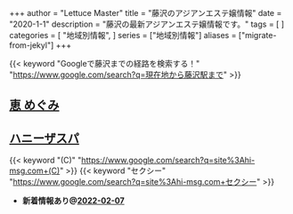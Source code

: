 +++
author = "Lettuce Master"
title = "藤沢のアジアンエステ嬢情報"
date = "2020-1-1"
description = "藤沢の最新アジアンエステ嬢情報です。"
tags = [
]
categories = [
    "地域別情報",
]
series = ["地域別情報"]
aliases = ["migrate-from-jekyl"]
+++

{{< keyword "Googleで藤沢までの経路を検索する！" "https://www.google.com/search?q=現在地から藤沢駅まで" >}}

## [恵 めぐみ](http://megumi-est.xyz/)


## [ハニーザスパ](http://hi-msg.com/honeythespa/)
{{< keyword "(C)" "https://www.google.com/search?q=site%3Ahi-msg.com+(C)" >}} {{< keyword "セクシー" "https://www.google.com/search?q=site%3Ahi-msg.com+セクシー" >}} 

- **新着情報あり@[2022-02-07](/post/2022-02-07)**
